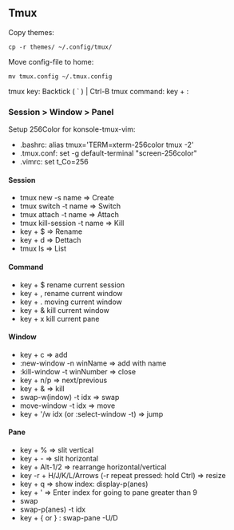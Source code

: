 ## Tmux

Copy themes:
```
cp -r themes/ ~/.config/tmux/
```

Move config-file to home:
```
mv tmux.config ~/.tmux.config
```

tmux key: Backtick ( ` ) | Ctrl-B 
tmux command: key + : 

### Session > Window > Panel

Setup 256Color for konsole-tmux-vim:
- .bashrc: alias tmux='TERM=xterm-256color tmux -2'
- .tmux.conf: set -g default-terminal "screen-256color" 
- .vimrc: set t_Co=256 

#### Session
- tmux new -s name => Create 
- tmux switch -t name => Switch 
- tmux attach -t name => Attach 
- tmux kill-session -t name => Kill 
- key + $ => Rename 
- key + d => Dettach 
- tmux ls => List 

#### Command
- key + $ rename current session 
- key + , rename current window 
- key + . moving current window 
- key + & kill current window 
- key + x kill current pane 

#### Window
- key + c => add 
- :new-window -n winName => add with name 
- :kill-window -t winNumber => close 
- key + n/p => next/previous 
- key + & => kill 
- swap-w(indow) -t idx => swap 
- move-window -t idx => move 
- key + '/w idx (or :select-window -t) => jump 

#### Pane
- key + % => slit vertical 
- key + - => slit horizontal 
- key + Alt-1/2 => rearrange horizontal/vertical 
- key -r + H/J/K/L/Arrows (-r repeat pressed: hold Ctrl) => resize 
- key + q => show index: display-p(anes) 
- key + ' => Enter index for going to pane greater than  9 
- swap 
- swap-p(anes) -t idx 
- key + { or } : swap-pane -U/D 
